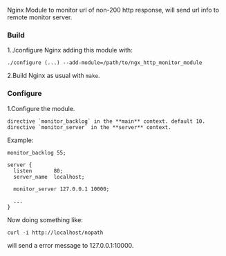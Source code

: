 Nginx Module to monitor url of non-200 http response, will send url info to remote monitor server.

### Build ###

1../configure Nginx adding this module with:
    
    ./configure (...) --add-module=/path/to/ngx_http_monitor_module

2.Build Nginx as usual with `make`.


### Configure ###
1.Configure the module.

    directive `monitor_backlog` in the **main** context. default 10.
    directive `monitor_server` in the **server** context.
 
 Example:

    monitor_backlog 55;
  
    server {
      listen       80;
      server_name  localhost;

      monitor_server 127.0.0.1 10000;
    
      ...
    }

 Now doing something like:
 
    curl -i http://localhost/nopath
 
 will send a error message to 127.0.0.1:10000.